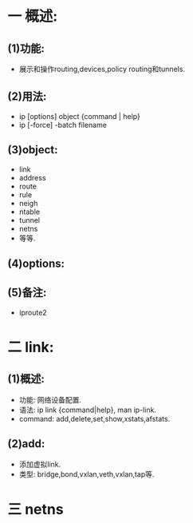 # 一 概述:
## (1)功能:
- 展示和操作routing,devices,policy routing和tunnels.

## (2)用法:
- ip [options] object {command | help}
- ip [-force] -batch filename

## (3)object:
- link
- address
- route
- rule
- neigh
- ntable
- tunnel
- netns
- 等等.

## (4)options:

## (5)备注:
- iproute2

# 二 link:
## (1)概述:
- 功能: 网络设备配置.
- 语法: ip link {command|help},  man ip-link.
- command: add,delete,set,show,xstats,afstats.

## (2)add:
- 添加虚拟link.
- 类型: bridge,bond,vxlan,veth,vxlan,tap等.

# 三 netns
